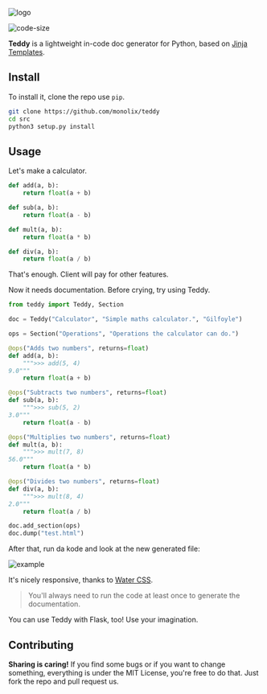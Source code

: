 <!--
 Copyright (c) 2019 Monolix
 
 This software is released under the MIT License.
 https://opensource.org/licenses/MIT
-->

![logo]

![code-size]

**Teddy** is a lightweight in-code doc generator for Python, based on [Jinja Templates](http://jinja.pocoo.org/).

## Install
To install it, clone the repo use `pip`.
```bash
git clone https://github.com/monolix/teddy
cd src
python3 setup.py install
```

## Usage
Let's make a calculator.
```python
def add(a, b):
    return float(a + b)

def sub(a, b):
    return float(a - b)

def mult(a, b):
    return float(a * b)

def div(a, b):
    return float(a / b)
```
That's enough. Client will pay for other features.

Now it needs documentation. Before crying, try using Teddy.
```python
from teddy import Teddy, Section

doc = Teddy("Calculator", "Simple maths calculator.", "Gilfoyle")

ops = Section("Operations", "Operations the calculator can do.")

@ops("Adds two numbers", returns=float)
def add(a, b):
    """>>> add(5, 4) 
9.0"""
    return float(a + b)

@ops("Subtracts two numbers", returns=float)
def sub(a, b):
    """>>> sub(5, 2)
3.0"""
    return float(a - b)

@ops("Multiplies two numbers", returns=float)
def mult(a, b):
    """>>> mult(7, 8)
56.0"""
    return float(a * b)

@ops("Divides two numbers", returns=float)
def div(a, b):
    """>>> mult(8, 4)
2.0"""
    return float(a / b)

doc.add_section(ops)
doc.dump("test.html")
```
After that, run da kode and look at the new generated file:

![example]

It's nicely responsive, thanks to [Water CSS].

> You'll always need to run the code at least once to generate the documentation.

You can use Teddy with Flask, too! Use your imagination.

## Contributing
**Sharing is caring!** If you find some bugs or if you want to change something, everything is under the MIT License, you're free to do that. Just fork the repo and pull request us.

<!-- Assets -->
[logo]: https://i.imgur.com/637dqKWl.png
[code-size]: https://img.shields.io/github/languages/code-size/monolix/teddy.svg?color=success&label=size
[example]: https://i.imgur.com/K6ZIkSpl.png
[Water CSS]: https://github.com/kognise/water.css